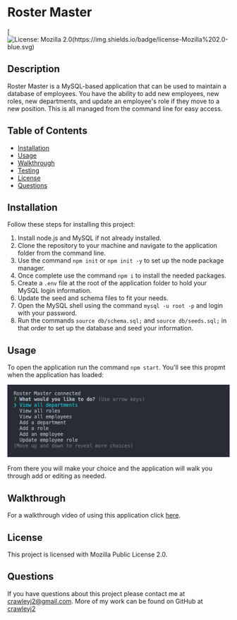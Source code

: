 # Roster Master

  [![License: Mozilla 2.0(https://img.shields.io/badge/license-Mozilla%202.0-blue.svg)](https://opensource.org/licenses/MPL-2.0)

  ## Description

  Roster Master is a MySQL-based application that can be used to maintain a database of employees. You have the ability to add new employees, new roles, new departments, and update an employee's role if they move to a new position. This is all managed from the command line for easy access.

  ## Table of Contents

  * [Installation](#installation)
  * [Usage](#usage)
  * [Walkthrough](#walkthrough)
  * [Testing](#testing)
  * [License](#license)
  * [Questions](#questions)
  
  ## Installation

  Follow these steps for installing this project:

  1. Install node.js and MySQL if not already installed.
  2. Clone the repository to your machine and navigate to the application folder from the command line.
  3. Use the command `npm init` or `npm init -y` to set up the node package manager.
  4. Once complete use the command `npm i` to install the needed packages.
  5. Create a `.env` file at the root of the application folder to hold your MySQL login information.
  6. Update the seed and schema files to fit your needs.
  7. Open the MySQL shell using the command `mysql -u root -p` and login with your password.
  8. Run the commands `source db/schema.sql;` and `source db/seeds.sql;` in that order to set up the database and seed your information.

  ## Usage

  To open the application run the command `npm start`. You'll see this propmt when the application has loaded:

  ![Preview](SampleShot.png)

  From there you will make your choice and the application will walk you through add or editing as needed.

  ## Walkthrough

For a walkthrough video of using this application click [here](https://drive.google.com/file/d/14jHs1YWcS78cCLGysiGDjCKCNECw4d0h/view?usp=sharing).

  ## License

  This project is licensed with Mozilla Public License 2.0.

  ## Questions

  If you have questions about this project please contact me at [crawleyj2@gmail.com](mailto:crawleyj2@gmail.com).
  More of my work can be found on GitHub at [crawleyj2](https://github.com/crawleyj2)

